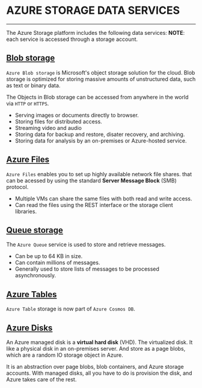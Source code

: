 # AZURE STORAGE DATA SERVICES
---

The Azure Storage platform includes the following data services:
**NOTE**: each service is accessed through a storage account.

## [Blob storage](https://docs.microsoft.com/en-us/azure/storage/blobs/storage-blobs-introduction)

`Azure Blob storage` is Microsoft's object storage solution for the cloud. Blob storage is optimized for storing
massive amounts of unstructured data, such as text or binary data.

The Objects in Blob storage can be accessed from anywhere in the world via `HTTP` or `HTTPS`.

- Serving images or documents directly to browser.
- Storing files for distributed access.
- Streaming video and audio
- Storing data for backup and restore, disater recovery, and archiving.
- Storing data for analysis by an on-premises or Azure-hosted service.

## [Azure Files](https://docs.microsoft.com/en-us/azure/storage/files/storage-files-introduction)

`Azure Files` enables you to set up highly available network file shares. that can be acessed by using the standard **Server Message Block** (SMB) protocol. 

- Multiple VMs can share the same files with both read and write access.
- Can read the files using the REST interface or the storage client libraries.

## [Queue storage](https://docs.microsoft.com/en-us/azure/storage/queues/storage-queues-introduction)

The `Azure Queue` service is used to store and retrieve messages.
- Can be up to 64 KB in size.
- Can contain millions of messages.
- Generally used to store lists of messages to be processed asynchronously.

## [Azure Tables](https://docs.microsoft.com/en-us/azure/storage/tables/table-storage-overview)

`Azure Table` storage is now part of `Azure Cosmos DB`.

## [Azure Disks](https://docs.microsoft.com/en-us/azure/virtual-machines/managed-disks-overview)

An Azure managed disk is a **virtual hard disk** (VHD). The virtualized disk. It like a physical disk in an on-premises server. And store as a page blobs, which are a random IO storage object in Azure. 

It is an abstraction over page blobs, blob containers, and Azure storage accounts. With managed disks, all you have to do is provision the disk, and Azure takes care of the rest.



